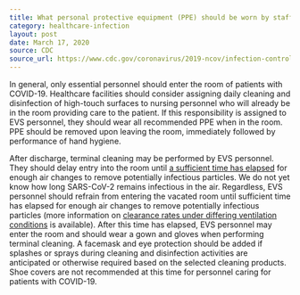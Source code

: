 ```yaml
---
title: What personal protective equipment (PPE) should be worn by staff who clean and disinfect patient rooms?
category: healthcare-infection
layout: post
date: March 17, 2020
source: CDC
source_url: https://www.cdc.gov/coronavirus/2019-ncov/infection-control/infection-prevention-control-faq.html
---
```


In general, only essential personnel should enter the room of patients with COVID-19. Healthcare facilities should consider assigning daily cleaning and disinfection of high-touch surfaces to nursing personnel who will already be in the room providing care to the patient. If this responsibility is assigned to EVS personnel, they should wear all recommended PPE when in the room. PPE should be removed upon leaving the room, immediately followed by performance of hand hygiene.

After discharge, terminal cleaning may be performed by EVS personnel. They should delay entry into the room until [a sufficient time has elapsed](https://www.cdc.gov/infectioncontrol/guidelines/environmental/appendix/air.html#tableb1) for enough air changes to remove potentially infectious particles. We do not yet know how long SARS-CoV-2 remains infectious in the air. Regardless, EVS personnel should refrain from entering the vacated room until sufficient time has elapsed for enough air changes to remove potentially infectious particles (more information on [clearance rates under differing ventilation conditions](https://www.cdc.gov/infectioncontrol/guidelines/environmental/appendix/air.html#tableb1) is available). After this time has elapsed, EVS personnel may enter the room and should wear a gown and gloves when performing terminal cleaning. A facemask and eye protection should be added if splashes or sprays during cleaning and disinfection activities are anticipated or otherwise required based on the selected cleaning products. Shoe covers are not recommended at this time for personnel caring for patients with COVID-19.
